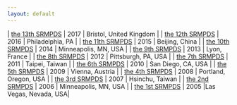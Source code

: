 ```yaml
---
layout: default
---
```


| [the 13th SRMPDS](https://sites.google.com/site/srmpds/) | 2017 | Bristol, United Kingdom | 
| [the 12th SRMPDS](https://sites.google.com/site/srmpds16/) | 2016  | Philadelphia, PA | 
| [the 11th SRMPDS](https://sites.google.com/site/srmpds15/) | 2015  | Beijing, China | 
| [the 10th SRMPDS](http://www.mcs.anl.gov/~kettimut/srmpds/) | 2014  | Minneapolis, MN, USA | 
| [the 9th SRMPDS](http://www.mcs.anl.gov/~kettimut/srmpds13/) | 2013  | Lyon, France | 
| [the 8th SRMPDS](http://www.mcs.anl.gov/~kettimut/srmpds12/) | 2012  | Pittsburgh, PA, USA | 
| [the 7th SRMPDS](http://www.mcs.anl.gov/~kettimut/srmpds11/) | 2011  | Taipei, Taiwan | 
| [the 6th SRMPDS](http://www.mcs.anl.gov/~kettimut/srmpds10/) | 2010  | San Diego, CA, USA | 
| [the 5th SRMPDS](http://www.mcs.anl.gov/~kettimut/srmpds09/) | 2009  | Vienna, Austria | 
| [the 4th SRMPDS](http://www.mcs.anl.gov/~kettimut/srmpds08/) | 2008  | Portland, Oregon, USA | 
| [the 3rd SRMPDS](http://www.mcs.anl.gov/~kettimut/srmpds07/) | 2007  | Hsinchu, Taiwan | 
| [the 2nd SRMPDS](http://www.mcs.anl.gov/~kettimut/srmpds06/) | 2006  | Minneapolis, MN, USA | 
| [the 1st SRMPDS](http://www.mcs.anl.gov/~kettimut/srmpds05/) | 2005  |Las Vegas, Nevada, USA|